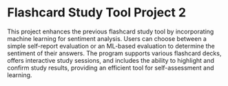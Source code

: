 # Flashcard Study Tool Project 2

This project enhances the previous flashcard study tool by incorporating machine learning for sentiment analysis. 
Users can choose between a simple self-report evaluation or an ML-based evaluation to determine the sentiment of their answers. 
The program supports various flashcard decks, offers interactive study sessions, and includes the ability to highlight and confirm study results, providing an efficient tool for self-assessment and learning.
